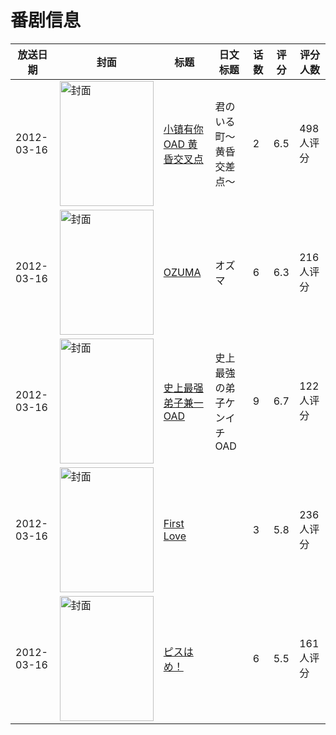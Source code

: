 # 番剧信息

|放送日期|封面|标题|日文标题|话数|评分|评分人数|
|---|---|---|---|---|---|---|
|2012-03-16|<img src="//lain.bgm.tv/pic/cover/c/63/03/26806_5CtL1.jpg" alt="封面" style="width:150px;height:200px;object-fit:cover;">|[小镇有你 OAD 黄昏交叉点](https://bangumi.tv/subject/26806)|君のいる町～黄昏交差点～|2|6.5|498人评分|
|2012-03-16|<img src="//lain.bgm.tv/pic/cover/c/a9/dc/31417_qq6kH.jpg" alt="封面" style="width:150px;height:200px;object-fit:cover;">|[OZUMA](https://bangumi.tv/subject/31417)|オズマ|6|6.3|216人评分|
|2012-03-16|<img src="//lain.bgm.tv/pic/cover/c/64/7b/37415_55Ph7.jpg" alt="封面" style="width:150px;height:200px;object-fit:cover;">|[史上最强弟子兼一 OAD](https://bangumi.tv/subject/37415)|史上最強の弟子ケンイチ OAD|9|6.7|122人评分|
|2012-03-16|<img src="/img/no_icon_subject.png" alt="封面" style="width:150px;height:200px;object-fit:cover;">|[First Love](https://bangumi.tv/subject/37660)||3|5.8|236人评分|
|2012-03-16|<img src="/img/no_icon_subject.png" alt="封面" style="width:150px;height:200px;object-fit:cover;">|[ピスはめ！](https://bangumi.tv/subject/56648)||6|5.5|161人评分|
